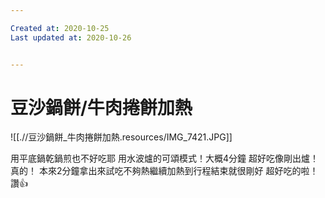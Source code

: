 ```yaml
---

Created at: 2020-10-25
Last updated at: 2020-10-26


---
```


# 豆沙鍋餅/牛肉捲餅加熱


![[.//豆沙鍋餅_牛肉捲餅加熱.resources/IMG_7421.JPG]]

用平底鍋乾鍋煎也不好吃耶
用水波爐的可頌模式！大概4分鐘
超好吃像剛出爐！真的！
本來2分鐘拿出來試吃不夠熱繼續加熱到行程結束就很剛好 超好吃的啦！讚👍

